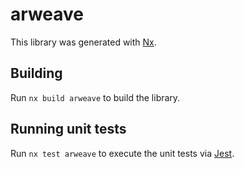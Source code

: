 # arweave

This library was generated with [Nx](https://nx.dev).

## Building

Run `nx build arweave` to build the library.

## Running unit tests

Run `nx test arweave` to execute the unit tests via [Jest](https://jestjs.io).
